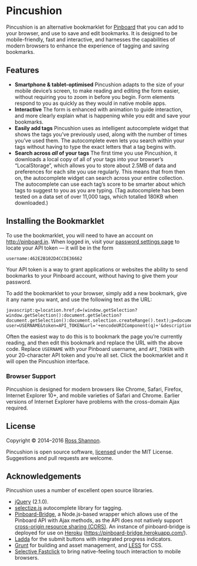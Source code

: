 # Pincushion

Pincushion is an alternative bookmarklet for [Pinboard](https://pinboard.in) that you can add to your browser, and use to save and edit bookmarks. It is designed to be mobile-friendly, fast and interactive, and harnesses the capabilities of modern browsers to enhance the experience of tagging and saving bookmarks.

## Features

- **Smartphone &amp; tablet-optimised**
Pincushion adapts to the size of your mobile device’s screen, to make reading and editing the form easier, without requiring you to zoom in before you begin. Form elements respond to you as quickly as they would in native mobile apps.
- **Interactive**
The form is enhanced with animation to guide interaction, and more clearly explain what is happening while you edit and save your bookmarks.
- **Easily add tags**
Pincushion uses as intelligent autocomplete widget that shows the tags you’ve previously used, along with the number of times you’ve used them. The autocomplete even lets you search within your tags without having to type the exact letters that a tag begins with.
- **Search across *all* of your tags**
The first time you use Pincushion, it downloads a local copy of all of your tags into your browser’s “LocalStorage”, which allows you to store about 2.5MB of data and preferences for each site you use regularly. This means that from then on, the autocomplete widget can search across your entire collection. The autocomplete can use each tag’s score to be smarter about which tags to suggest to you as you are typing. (Tag autocomplete has been tested on a data set of over 11,000 tags, which totalled 180KB when downloaded.)

## Installing the Bookmarklet

To use the bookmarklet, you will need to have an account on http://pinboard.in. When logged in, visit your [password settings page](https://pinboard.in/settings/password) to locate your API token — it will be in the form

    username:462E2B102D4CCDE36662

Your API token is a way to grant applications or websites the ability to send bookmarks to your Pinboard account, without having to give them your password.

To add the bookmarklet to your browser, simply add a new bookmark, give it any name you want, and use the following text as the URL:

    javascript:q=location.href;d=(window.getSelection?window.getSelection():document.getSelection?document.getSelection():document.selection.createRange().text);p=document.title;void(open('https://rossshannon.github.io/pincushion/?user=USERNAME&token=API_TOKEN&url='+encodeURIComponent(q)+'&description='+encodeURIComponent(d)+'&title='+encodeURIComponent(p),'Pinboard','toolbar=yes,width=600,height=700,left=50,top=50'));

Often the easiest way to do this is to bookmark the page you’re currently reading, and then edit this bookmark and replace the URL with the above code. Replace `USERNAME` with your Pinboard username, and `API_TOKEN` with your 20-character API token and you’re all set. Click the bookmarklet and it will open the Pincushion interface.

### Browser Support

Pincushion is designed for modern browsers like Chrome, Safari, Firefox, Internet Explorer 10+, and mobile varieties of Safari and Chrome. Earlier versions of Internet Explorer have problems with the cross-domain Ajax required.

## License

Copyright &copy; 2014–2016 [Ross Shannon](http://twitter.com/rossshannon).

Pincushion is open source software, [licensed](LICENSE) under the MIT License. Suggestions and pull requests are welcome.

## Acknowledgements

Pincushion uses a number of excellent open source libraries.
- [jQuery](https://github.com/jquery/jquery) (2.1.0).
- [selectize.js](https://brianreavis.github.io/selectize.js/) autocomplete library for tagging.
- [Pinboard-Bridge](https://github.com/aaronpowell/pinboard-bridge), a Node.js-based wrapper which allows use of the Pinboard API with Ajax methods, as the API does not natively support [cross-origin resource sharing (CORS)](https://groups.google.com/d/topic/pinboard-dev/RtyJC1Gm67E/discussion). An instance of pinboard-bridge is deployed for use on [Heroku](https://www.heroku.com/) (https://pinboard-bridge.herokuapp.com/).
- [Ladda](https://github.com/hakimel/Ladda) for the submit buttons with integrated progress indicators.
- [Grunt](http://gruntjs.com/) for building and asset management, and [LESS](http://lesscss.org/) for CSS.
- [Selective Fastclick](https://github.com/matthew-andrews/selective-fastclick) to bring native-feeling touch interaction to mobile browsers.
